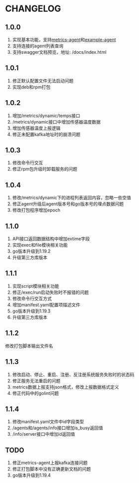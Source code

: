 # CHANGELOG

## 1.0.0

1. 实现基本功能，支持[metrics-agent](https://github.com/jkstack/metrics-agent)和[example-agent](https://github.com/jkstack/example-agent)
2. 支持连接的agent列表查询
3. 支持swagger文档预览，地址: /docs/index.html

## 1.0.1

1. 修正默认配置文件无法启动问题
2. 实现deb和rpm打包

## 1.0.2

1. 增加/metrics/dynamic/temps接口
2. /metrics/dynamic接口中增加传感器温度数据
3. 增加传感器温度上报逻辑
4. 修正未配置kafka地址时的崩溃问题

## 1.0.3

1. 修改命令行交互
2. 修正rpm包升级时卸载服务的问题

## 1.0.4

1. 修改/metrics/dynamic下的进程列表返回内容，忽略一些空值
2. 修正agent升级后agent版本号和go版本号的埋点数据问题
3. 修改打包程序增加epoch

## 1.1.0

1. API接口返回数据结构中增加extime字段
2. 实现exec和file模块相关功能
3. go版本升级到1.19.2
4. 升级第三方库版本

## 1.1.1

1. 实现script模块相关功能
2. 修正/exec/run启动失败时不报错的问题
3. 修改命令行交互方式
4. 增加manifest.yaml配置项描述文件
5. go版本升级到1.19.3
6. 升级第三方库版本

## 1.1.2

修改打包脚本输出文件名

## 1.1.3

1. 修改启动、停止、重启、注册、反注册系统服务失败时的状态码
2. 修正服务无法重启的问题
3. metrics数据上报支持json格式，修改上报数据格式定义
4. 修正代码中的golint问题

## 1.1.4

1. 修改manifest.yaml文件中id字段类型
2. /agents和/agents/info接口增加is_busy返回值
3. /info/server接口中增加id返回值

## TODO

1. 修正metrics-agent上报kafka连接问题
2. 修正打包脚本中没有正确更新文档的问题
3. go版本升级到1.19.4